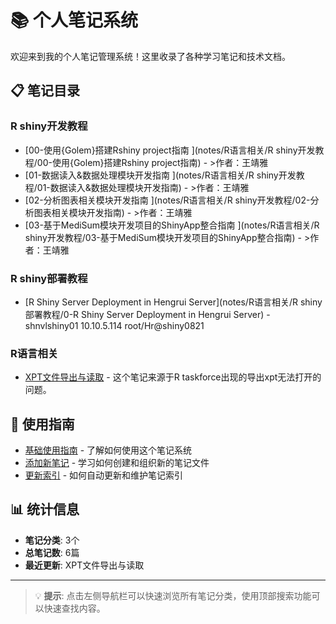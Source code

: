 # 📚 个人笔记系统

欢迎来到我的个人笔记管理系统！这里收录了各种学习笔记和技术文档。

## 📋 笔记目录

### R shiny开发教程
- [00-使用{Golem}搭建Rshiny project指南 <!-- omit in toc -->](notes/R语言相关/R shiny开发教程/00-使用{Golem}搭建Rshiny project指南) - >作者：王靖雅 <br>
- [01-数据读入&数据处理模块开发指南 <!-- omit in toc -->](notes/R语言相关/R shiny开发教程/01-数据读入&数据处理模块开发指南) - >作者：王靖雅 <br>
- [02-分析图表相关模块开发指南 <!-- omit in toc -->](notes/R语言相关/R shiny开发教程/02-分析图表相关模块开发指南) - >作者：王靖雅 <br>
- [03-基于MediSum模块开发项目的ShinyApp整合指南 <!-- omit in toc -->](notes/R语言相关/R shiny开发教程/03-基于MediSum模块开发项目的ShinyApp整合指南) - >作者：王靖雅 <br>

### R shiny部署教程
- [R Shiny Server Deployment in Hengrui Server](notes/R语言相关/R shiny部署教程/0-R Shiny Server Deployment in Hengrui Server) - shnvlshiny01	10.10.5.114	 root/Hr@shiny0821

### R语言相关
- [XPT文件导出与读取](notes/R语言相关/xpt-export-import) - 这个笔记来源于R taskforce出现的导出xpt无法打开的问题。
## 🔧 使用指南

- [基础使用指南](guide/usage.md) - 了解如何使用这个笔记系统
- [添加新笔记](guide/add-notes.md) - 学习如何创建和组织新的笔记文件  
- [更新索引](guide/update-index.md) - 如何自动更新和维护笔记索引

## 📊 统计信息

- **笔记分类**: 3个
- **总笔记数**: 6篇
- **最近更新**: XPT文件导出与读取

---

> 💡 **提示**: 点击左侧导航栏可以快速浏览所有笔记分类，使用顶部搜索功能可以快速查找内容。